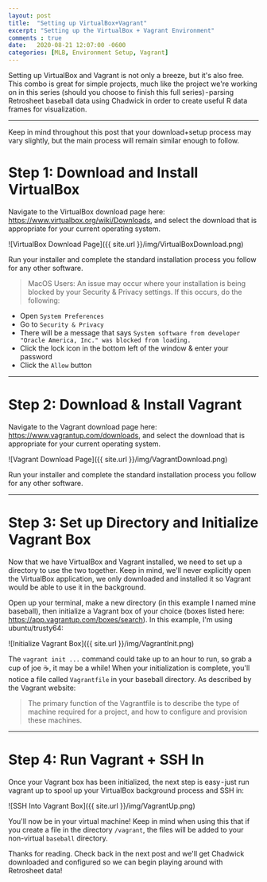 ```yaml
---
layout: post
title:  "Setting up VirtualBox+Vagrant"
excerpt: "Setting up the VirtualBox + Vagrant Environment"
comments : true
date:   2020-08-21 12:07:00 -0600
categories: [MLB, Environment Setup, Vagrant]
---
```

Setting up VirtualBox and Vagrant is not only a breeze, but it's also free. This combo is great for simple projects, much like the project we're working on in this series (should you choose to finish this full series) - parsing Retrosheet baseball data using Chadwick in order to create useful R data frames for visualization.

---
Keep in mind throughout this post that your download+setup process may vary slightly, but the main process will remain similar enough to follow.

# Step 1: Download and Install VirtualBox
Navigate to the VirtualBox download page here: https://www.virtualbox.org/wiki/Downloads, and select the download that is appropriate for your current operating system.

![VirtualBox Download Page]({{ site.url }}/img/VirtualBoxDownload.png)


Run your installer and complete the standard installation process you follow for any other software.

> MacOS Users: An issue may occur where your installation is being blocked by your Security & Privacy settings. If this occurs, do the following:

 - Open `System Preferences`
 - Go to `Security & Privacy`
 - There will be a message that says `System software from developer "Oracle America, Inc." was blocked from loading.`
 - Click the lock icon in the bottom left of the window & enter your password
 - Click the `Allow` button

---

# Step 2: Download & Install Vagrant
Navigate to the Vagrant download page here: https://www.vagrantup.com/downloads, and select the download that is appropriate for your current operating system.

![Vagrant Download Page]({{ site.url }}/img/VagrantDownload.png)

Run your installer and complete the standard installation process you follow for any other software.

---

# Step 3: Set up Directory and Initialize Vagrant Box
Now that we have VirtualBox and Vagrant installed, we need to set up a directory to use the two together. Keep in mind, we'll never explicitly open the VirtualBox application, we only downloaded and installed it so Vagrant would be able to use it in the background.


Open up your terminal, make a new directory (in this example I named mine baseball), then initialize a Vagrant box of your choice (boxes listed here: https://app.vagrantup.com/boxes/search). In this example, I'm using ubuntu/trusty64:

![Initialize Vagrant Box]({{ site.url }}/img/VagrantInit.png)

The `vagrant init ...` command could take up to an hour to run, so grab a cup of joe ☕, it may be a while!
When your initialization is complete, you'll notice a file called `Vagrantfile` in your baseball directory. As described by the Vagrant website:

> The primary function of the Vagrantfile is to describe the type of machine required for a project, and how to configure and provision these machines.

---

# Step 4: Run Vagrant + SSH In
Once your Vagrant box has been initialized, the next step is easy - just run vagrant up to spool up your VirtualBox background process and SSH in:

![SSH Into Vagrant Box]({{ site.url }}/img/VagrantUp.png)

You'll now be in your virtual machine! Keep in mind when using this that if you create a file in the directory `/vagrant`, the files will be added to your non-virtual `baseball` directory.

Thanks for reading. Check back in the next post and we'll get Chadwick downloaded and configured so we can begin playing around with Retrosheet data!